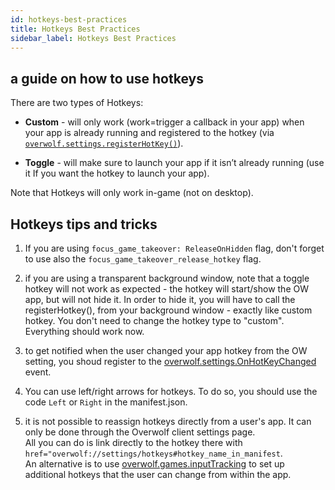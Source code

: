 ```yaml
---
id: hotkeys-best-practices
title: Hotkeys Best Practices
sidebar_label: Hotkeys Best Practices
---
```


## a guide on how to use hotkeys

There are two types of Hotkeys:

* **Custom** - will only work (work=trigger a callback in your app) when your app is already running and registered to the hotkey (via [`overwolf.settings.registerHotKey()`](http://developers.overwolf.com/documentation/sdk/overwolf/settings/#registerhotkey)).

* **Toggle** - will make sure to launch your app if it isn’t already running (use it If you want the hotkey to launch your app).

Note that Hotkeys will only work in-game (not on desktop).

## Hotkeys tips and tricks

1. If you are using `focus_game_takeover: ReleaseOnHidden` flag, don't forget to use also the `focus_game_takeover_release_hotkey` flag.  

2. if you are using a transparent background window, note that a toggle hotkey will not work as expected - the hotkey will start/show the OW app, but will not hide it.
   In order to hide it, you will have to call the registerHotkey(), from your background window - exactly like custom hotkey. You don't need to change the hotkey type to "custom". Everything should work now.
   
3. to get notified when the user changed your app hotkey from the OW setting, you shoud register to the [overwolf.settings.OnHotKeyChanged](../api/overwolf-settings#onhotkeychanged) event.

4. You can use left/right arrows for hotkeys. To do so,  you should use the code `Left` or `Right` in the manifest.json.

5. it is not possible to reassign hotkeys directly from a user's app. It can only be done through the Overwolf client settings page.  
   All you can do is link directly to the hotkey there with `href="overwolf://settings/hotkeys#hotkey_name_in_manifest`.  
   An alternative is to use [overwolf.games.inputTracking](../api/overwolf-games-inputTracking) to set up additional hotkeys that the user can change from within the app.



